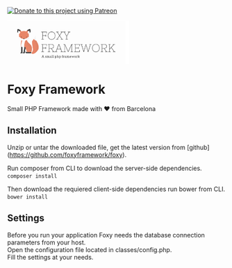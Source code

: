 [![Donate to this project using Patreon](https://img.shields.io/badge/patreon-donate-yellow.svg)](https://www.patreon.com/foxyframework)

<img src="assets/img/logo.png" alt="Foxy Framework" height="100" />

# Foxy Framework
Small PHP Framework made with ♥ from Barcelona

## Installation
Unzip or untar the downloaded file, get the latest version from [github] (https://github.com/foxyframework/foxy).  

Run composer from CLI to download the server-side dependencies.  
`composer install`

Then download the requiered client-side dependencies run bower from CLI.
`bower install`

## Settings
Before you run your application Foxy needs the database connection parameters from your host.  
Open the configuration file located in classes/config.php.  
Fill the settings at your needs.  
